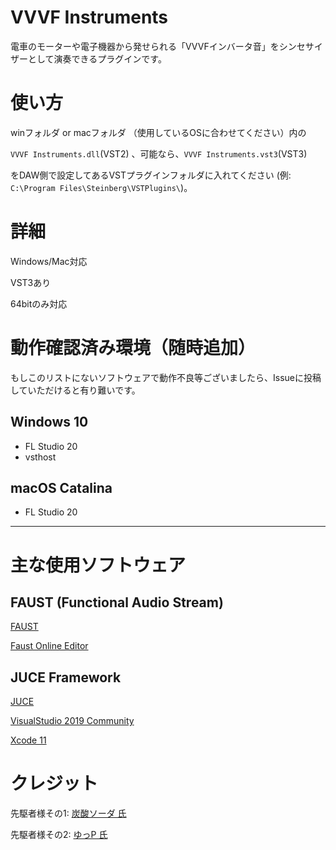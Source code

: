 # VVVF Instruments
電車のモーターや電子機器から発せられる「VVVFインバータ音」をシンセサイザーとして演奏できるプラグインです。

# 使い方
winフォルダ or macフォルダ （使用しているOSに合わせてください）内の

```VVVF Instruments.dll```(VST2) 、可能なら、```VVVF Instruments.vst3```(VST3)

をDAW側で設定してあるVSTプラグインフォルダに入れてください (例: ```C:\Program Files\Steinberg\VSTPlugins\```)。

# 詳細
Windows/Mac対応

VST3あり

64bitのみ対応

# 動作確認済み環境（随時追加）
もしこのリストにないソフトウェアで動作不良等ございましたら、Issueに投稿していただけると有り難いです。
## Windows 10
- FL Studio 20
- vsthost

## macOS Catalina
- FL Studio 20

---

# 主な使用ソフトウェア

## FAUST (Functional Audio Stream)

[FAUST](https://faust.grame.fr/)

[Faust Online Editor](https://fausteditor.grame.fr/)

## JUCE Framework

[JUCE](https://juce.com/)

[VisualStudio 2019 Community](https://visualstudio.microsoft.com/ja/vs/community/)

[Xcode 11](https://developer.apple.com/jp/xcode/)

# クレジット
先駆者様その1: [炭酸ソーダ 氏](https://twitter.com/na2co3_ftw/status/1231590516665376768?s=20)

先駆者様その2: [ゆっP 氏](https://twitter.com/yuppii5/status/1255108635958493189?s=20)
